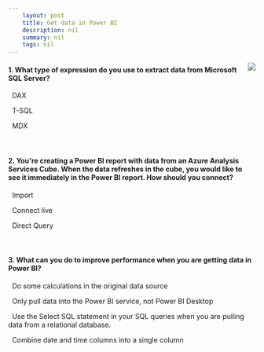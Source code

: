 ```yaml
---
    layout: post
    title: Get data in Power BI  
    description: nil
    summary: nil
    tags: nil
---
```



 <a target="_blank" href="https://docs.microsoft.com/en-us/learn/modules/get-data/10-check/"><i class="fas fa-external-link-alt"></i> </a>
 <img align="right" src="https://docs.microsoft.com/en-us/learn/achievements/get-data.svg">
####  1. What type of expression do you use to extract data from Microsoft SQL Server?


<i class='far fa-square'></i> &nbsp;&nbsp;DAX

<i class='fas fa-check-square' style='color: Dodgerblue;'></i> &nbsp;&nbsp;T-SQL

<i class='far fa-square'></i> &nbsp;&nbsp;MDX
<br />
<br />
<br />

####  2. You're creating a Power BI report with data from an Azure Analysis Services Cube. When the data refreshes in the cube, you would like to see it immediately in the Power BI report. How should you connect?


<i class='far fa-square'></i> &nbsp;&nbsp;Import

<i class='fas fa-check-square' style='color: Dodgerblue;'></i> &nbsp;&nbsp;Connect live

<i class='far fa-square'></i> &nbsp;&nbsp;Direct Query
<br />
<br />
<br />

####  3. What can you do to improve performance when you are getting data in Power BI?


<i class='fas fa-check-square' style='color: Dodgerblue;'></i> &nbsp;&nbsp;Do some calculations in the original data source

<i class='far fa-square'></i> &nbsp;&nbsp;Only pull data into the Power BI service, not Power BI Desktop

<i class='far fa-square'></i> &nbsp;&nbsp;Use the Select SQL statement in your SQL queries when you are pulling data from a relational database.

<i class='far fa-square'></i> &nbsp;&nbsp;Combine date and time columns into a single column
<br />
<br />
<br />
